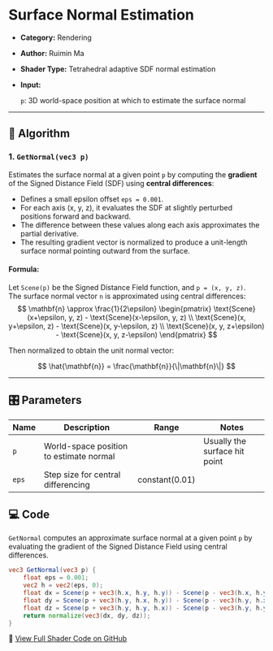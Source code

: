 # Surface Normal Estimation

- **Category:** Rendering

- **Author:** Ruimin Ma

- **Shader Type:** Tetrahedral adaptive SDF normal estimation

- **Input:** 

  `p`: 3D world-space position at which to estimate the surface normal

---

## 🧠 Algorithm

### 1. `GetNormal(vec3 p)`
Estimates the surface normal at a given point `p` by computing the **gradient** of the Signed Distance Field (SDF) using **central differences**:

- Defines a small epsilon offset `eps = 0.001`.
- For each axis (x, y, z), it evaluates the SDF at slightly perturbed positions forward and backward.
- The difference between these values along each axis approximates the partial derivative.
- The resulting gradient vector is normalized to produce a unit-length surface normal pointing outward from the surface.

#### Formula:

Let `Scene(p)` be the Signed Distance Field function, and `p = (x, y, z)`.  
The surface normal vector `n` is approximated using central differences:
$$
\mathbf{n} \approx \frac{1}{2\epsilon}
\begin{pmatrix}
\text{Scene}(x+\epsilon, y, z) - \text{Scene}(x-\epsilon, y, z) \\
\text{Scene}(x, y+\epsilon, z) - \text{Scene}(x, y-\epsilon, z) \\
\text{Scene}(x, y, z+\epsilon) - \text{Scene}(x, y, z-\epsilon)
\end{pmatrix}
$$

Then normalized to obtain the unit normal vector:

$$
\hat{\mathbf{n}} = \frac{\mathbf{n}}{\|\mathbf{n}\|}
$$

---

 ## 🎛️ Parameters

| Name | Description          | Range | Notes |
|------|-------------------|-------|-------|
| `p`   | World-space position to estimate normal |                | Usually the surface hit point |
| `eps` | Step size for central differencing      | constant(0.01) |                               |



## 💻 Code
`GetNormal` computes an approximate surface normal at a given point `p` by evaluating the gradient of the Signed Distance Field using central differences.

```glsl
vec3 GetNormal(vec3 p) {
    float eps = 0.001;
    vec2 h = vec2(eps, 0);
    float dx = Scene(p + vec3(h.x, h.y, h.y)) - Scene(p - vec3(h.x, h.y, h.y));
    float dy = Scene(p + vec3(h.y, h.x, h.y)) - Scene(p - vec3(h.y, h.x, h.y));
    float dz = Scene(p + vec3(h.y, h.y, h.x)) - Scene(p - vec3(h.y, h.y, h.x));
    return normalize(vec3(dx, dy, dz));
}
```
🔗 [View Full Shader Code on GitHub](https://github.com/friedaxvictoria/procedural_shader_framework/blob/main/shaders/shaders/rendering/GetNormal.glsl)
